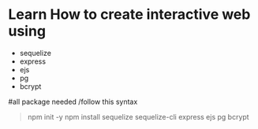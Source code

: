 # Learn How to create interactive web using
+ sequelize
+ express
+ ejs
+ pg
+ bcrypt 

#all package needed
/follow this syntax
> npm init -y
> npm install sequelize sequelize-cli express ejs pg bcrypt
